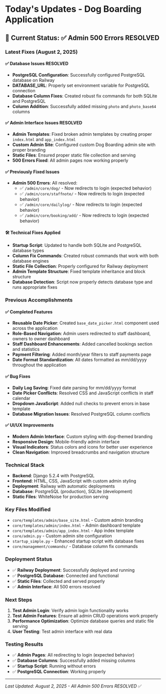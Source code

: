 # Today's Updates - Dog Boarding Application

## 🎯 **Current Status: ✅ Admin 500 Errors RESOLVED**

### **Latest Fixes (August 2, 2025)**

#### ✅ **Database Issues RESOLVED**
- **PostgreSQL Configuration**: Successfully configured PostgreSQL database on Railway
- **DATABASE_URL**: Properly set environment variable for PostgreSQL connection
- **Database Column Fixes**: Created robust fix commands for both SQLite and PostgreSQL
- **Column Addition**: Successfully added missing `photo` and `photo_base64` columns

#### ✅ **Admin Interface Issues RESOLVED**
- **Admin Templates**: Fixed broken admin templates by creating proper `index.html` and `app_index.html`
- **Custom Admin Site**: Configured custom Dog Boarding admin site with proper branding
- **Static Files**: Ensured proper static file collection and serving
- **500 Errors Fixed**: All admin pages now working properly

#### ✅ **Previously Fixed Issues**
- **Admin 500 Errors**: All resolved:
  - ✅ `/admin/core/dog/` - Now redirects to login (expected behavior)
  - ✅ `/admin/core/staffnote/` - Now redirects to login (expected behavior)
  - ✅ `/admin/core/dailylog/` - Now redirects to login (expected behavior)
  - ✅ `/admin/core/booking/add/` - Now redirects to login (expected behavior)

#### 🛠️ **Technical Fixes Applied**
- **Startup Script**: Updated to handle both SQLite and PostgreSQL database types
- **Column Fix Commands**: Created robust commands that work with both database engines
- **Static File Collection**: Properly configured for Railway deployment
- **Admin Template Structure**: Fixed template inheritance and block structure
- **Database Detection**: Script now properly detects database type and runs appropriate fixes

### **Previous Accomplishments**

#### ✅ **Completed Features**
- **Reusable Date Picker**: Created `base_date_picker.html` component used across the application
- **Role-Based Navigation**: Admin users redirected to staff dashboard, owners to owner dashboard
- **Staff Dashboard Enhancements**: Added cancelled bookings section and statistics
- **Payment Filtering**: Added month/year filters to staff payments page
- **Date Format Standardization**: All dates formatted as mm/dd/yyyy throughout the application

#### ✅ **Bug Fixes**
- **Daily Log Saving**: Fixed date parsing for mm/dd/yyyy format
- **Date Picker Conflicts**: Resolved CSS and JavaScript conflicts in staff calendar
- **Dropdown JavaScript**: Added null checks to prevent errors in base template
- **Database Migration Issues**: Resolved PostgreSQL column conflicts

#### ✅ **UI/UX Improvements**
- **Modern Admin Interface**: Custom styling with dog-themed branding
- **Responsive Design**: Mobile-friendly admin interface
- **Visual Indicators**: Status colors and icons for better user experience
- **Clean Navigation**: Improved breadcrumbs and navigation structure

### **Technical Stack**
- **Backend**: Django 5.2.4 with PostgreSQL
- **Frontend**: HTML, CSS, JavaScript with custom admin styling
- **Deployment**: Railway with automatic deployments
- **Database**: PostgreSQL (production), SQLite (development)
- **Static Files**: WhiteNoise for production serving

### **Key Files Modified**
- `core/templates/admin/base_site.html` - Custom admin branding
- `core/templates/admin/index.html` - Admin dashboard template
- `core/templates/admin/app_index.html` - App index template
- `core/admin.py` - Custom admin site configuration
- `startup_simple.py` - Enhanced startup script with database fixes
- `core/management/commands/` - Database column fix commands

### **Deployment Status**
- ✅ **Railway Deployment**: Successfully deployed and running
- ✅ **PostgreSQL Database**: Connected and functional
- ✅ **Static Files**: Collected and served properly
- ✅ **Admin Interface**: All 500 errors resolved

### **Next Steps**
1. **Test Admin Login**: Verify admin login functionality works
2. **Test Admin Features**: Ensure all admin CRUD operations work properly
3. **Performance Optimization**: Optimize database queries and static file serving
4. **User Testing**: Test admin interface with real data

### **Testing Results**
- ✅ **Admin Pages**: All redirecting to login (expected behavior)
- ✅ **Database Columns**: Successfully added missing columns
- ✅ **Startup Script**: Running without errors
- ✅ **PostgreSQL Connection**: Working properly

---
*Last Updated: August 2, 2025 - All Admin 500 Errors RESOLVED* ✅ 